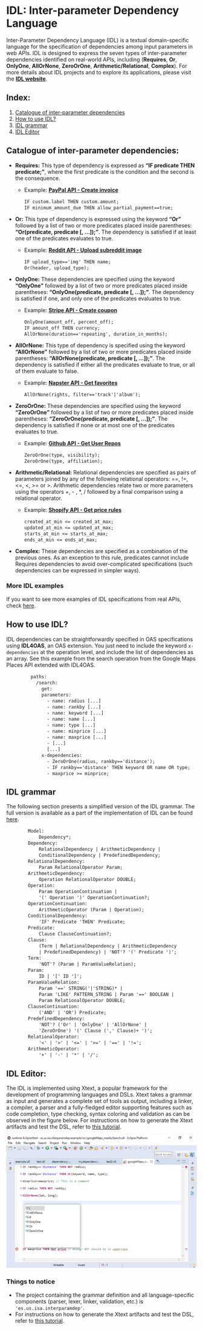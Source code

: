 # IDL: Inter-parameter Dependency Language

Inter-Parameter Dependency Language (IDL) is a textual domain-specific language for the specification of dependencies among input parameters in web APIs.
IDL is designed to express the seven types of inter-parameter dependencies identified on real-world APIs, including (**Requires**, **Or**, **OnlyOne**, **AllOrNone**, **ZeroOrOne**, **Arithmetic/Relational**, **Complex**). For more details about IDL projects and to explore its applications, please visit the **[IDL website](https://isa-group.github.io/IDL/)**.

## Index:

1. [Catalogue of inter-parameter dependencies](#catalogue-of-inter-parameter-dependencies)
2. [How to use IDL?](#how-to-use-idl)
3. [IDL grammar](#idl-grammar)
4. [IDL Editor](#idl-editor)


## Catalogue of inter-parameter dependencies:

* **Requires:** This type of dependency is expressed as **“IF predicate THEN predicate;”**, where the first predicate is the condition and the second is the consequence. 
  * Example: **[PayPal API - Create invoice](https://developer.paypal.com/docs/api/invoicing/v1/#invoices_create)**

        IF custom.label THEN custom.amount;
        IF minimum_amount_due THEN allow_partial_payment==true;

* **Or:** This type of dependency is expressed using the keyword **“Or”** followed by a list of two or more predicates placed inside parentheses: **“Or(predicate, predicate [, ...]);”**. The dependency is satisfied if at least one of the predicates evaluates to true.
  * Example: **[Reddit API - Upload subreddit image](https://www.reddit.com/dev/api#POST_api_upload_sr_img)**

        IF upload_type=='img' THEN name;
        Or(header, upload_type);

* **OnlyOne:** These dependencies are specified using the keyword **“OnlyOne”** followed by a list of two or more predicates placed inside parentheses: **“OnlyOne(predicate, predicate [, ...]);”**. The dependency is satisfied if one, and only one of the predicates evaluates to true.
  * Example: **[Stripe API - Create coupon](https://stripe.com/docs/api/coupons/create)**
  
        OnlyOne(amount_off, percent_off);
        IF amount_off THEN currency;
        AllOrNone(duration=='repeating', duration_in_months);

* **AllOrNone:** This type of dependency is specified using the keyword **“AllOrNone”** followed by a list of two or more predicates placed inside parentheses: **“AllOrNone(predicate, predicate [, ...]);”**. The dependency is satisfied if either all the predicates evaluate to true, or all of them evaluate to false.
  * Example: **[Napster API - Get favorites](https://developer.prod.napster.com/#member-favorites)**

        AllOrNone(rights, filter=='track'|'album');

* **ZeroOrOne:** These dependencies are specified using the keyword **“ZeroOrOne”** followed by a list of two or more predicates placed inside parentheses: **“ZeroOrOne(predicate, predicate [, ...]);”**. The dependency is satisfied if none or at most one of the predicates evaluates to true.
  * Example: **[Github API - Get User Repos](https://docs.github.com/en/rest/repos/repos#list-repositories-for-the-authenticated-user)**

        ZeroOrOne(type, visibility);
        ZeroOrOne(type, affiliation);

* **Arithmetic/Relational:** Relational dependencies are specified as pairs of parameters joined by any of the following relational operators: ==, !=, <=, <, >= or >. Arithmetic dependencies relate two or more parameters using the operators +, - , *, / followed by a final comparison using a relational operator.
  * Example: **[Shopify API - Get price rules](https://shopify.dev/api/admin-rest/2022-10/resources/pricerule#index-2020-01)**

        created_at_min <= created_at_max;
        updated_at_min <= updated_at_max;
        starts_at_min <= starts_at_max;
        ends_at_min <= ends_at_max;
  
* **Complex:** These dependencies are specified as a combination of the previous ones. As an exception to this rule, predicates cannot include Requires dependencies to avoid over-complicated specifications (such dependencies can be expressed in simpler ways).

### More IDL examples
If you want to see more examples of IDL specifications from real APIs, check [here](es.us.isa.interparamdep/resources/expressiveness_evaluation).

## How to use IDL?

IDL dependencies can be straightforwardly specified in OAS specifications using **IDL4OAS**, an OAS extension. 
You just need to include the keyword `x-dependencies` at the operation level, and include the list of dependencies as an array. See this example from the search operation from
the Google Maps Places API extended with IDL4OAS.

             paths:
               /search:
                 get:
                 parameters:
                   - name: radius [...]
                   - name: rankby [...]
                   - name: keyword [...]
                   - name: name [...]
                   - name: type [...]
                   - name: minprice [...]
                   - name: maxprice [...]
                   - [...]
                   [...]
                 x-dependencies:
                   - ZeroOrOne(radius, rankby=='distance');
                   - IF rankby=='distance' THEN keyword OR name OR type;
                   - maxprice >= minprice;

## IDL grammar
The following section presents a simplified version of the IDL grammar. The full version is available as a part of the implementation of IDL can be found [here](https://github.com/isa-group/IDL/blob/master/es.us.isa.interparamdep/src/es/us/isa/interparamdep/InterparameterDependenciesLanguage.xtext).

            Model:
                Dependency*;
            Dependency:
                RelationalDependency | ArithmeticDependency |
                ConditionalDependency | PredefinedDependency;
            RelationalDependency:
                Param RelationalOperator Param;
            ArithmeticDependency:
                Operation RelationalOperator DOUBLE;
            Operation:
                Param OperationContinuation |
                '(' Operation ')' OperationContinuation?;
            OperationContinuation:
                ArithmeticOperator (Param | Operation);
            ConditionalDependency:
                'IF' Predicate 'THEN' Predicate;
            Predicate:
                Clause ClauseContinuation?;
            Clause:
                (Term | RelationalDependency | ArithmeticDependency
                | PredefinedDependency) | 'NOT'? '(' Predicate ')';
            Term:
                'NOT'? (Param | ParamValueRelation);
            Param:
                ID | '[' ID ']';
            ParamValueRelation:
                Param '==' STRING('|'STRING)* |
                Param 'LIKE' PATTERN_STRING | Param '==' BOOLEAN |
                Param RelationalOperator DOUBLE;
            ClauseContinuation:
                ('AND' | 'OR') Predicate;
            PredefinedDependency:
                'NOT'? ('Or' | 'OnlyOne' | 'AllOrNone' |
                'ZeroOrOne') '(' Clause (',' Clause)+ ')';
            RelationalOperator:
                '<' | '>' | '<=' | '>=' | '==' | '!=';
            ArithmeticOperator:
                '+' | '-' | '*' | '/';

## IDL Editor:

The IDL is implemented using Xtext, a popular framework for the development of programming languages and DSLs. Xtext takes a grammar as input and generates a complete set of tools as output, including a linker, a compiler, a parser and a fully-fledged editor supporting features such as code completion, type checking, syntax coloring and validation as can be observed in the figure below. For instructions on how to generate the Xtext artifacts and test the DSL, refer to [this tutorial](https://www.eclipse.org/Xtext/documentation/102_domainmodelwalkthrough.html).

![IDL Editor](https://raw.githubusercontent.com/isa-group/IDL/IDLWebsite/assets/images/IDLEditor.png)

### Things to notice
- The project containing the grammar definition and all language-specific components (parser, lexer, linker, validation, etc.) is ```'es.us.isa.interparamdep'```.
- For instructions on how to generate the Xtext artifacts and test the DSL, refer to [this tutorial](https://www.eclipse.org/Xtext/documentation/102_domainmodelwalkthrough.html).


